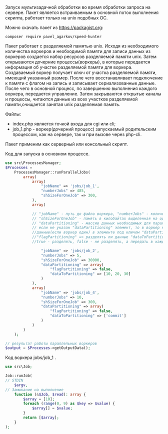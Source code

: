 Запуск мультизадачной обработки во время обработки запроса на сервере.
Пакет является встраиваемым в основной поток выполнения скрипта, работает только на unix подобных OC.

Можно скачать пакет из https://packagist.org:

 `composer require pavel_agarkov/speed-hunter`

   Пакет работает с разделяемой памятью unix. Исходя из необходимого количества воркеров и необходимой памяти
для записи данных из воркеров создается набор ресурсов разделяемой памяти unix. Затем открываются дочерние 
процессы(воркеры), в которые передается информация об участке разделяемой памяти для воркера.
   Создаваемый воркер получает ключ от участка разделяемой памяти, имеющий указанный размер. После чего
восстанавливает подключение к памяти с флагом на запись и записывает сериализованные данные. После чего
в основной процесс, по завершению выполнения каждого воркера, передается управление. Затем закрываются открытые
каналы и процессы, читаются данные из всех участков разделяемой памяти,очищается занятая unix разделяемая память.

Файлы:
 - index.php является точкой входа для cgi или cli;
 - job_1.php - воркер(дочерний процесс) запускаемый родительским процессом, как на сервере, так и при вызове
   через php-cli. 


Пакет применим как серверный или консольный скрипт.

Код для запуска в основном процессе.

```php
use src\ProcessesManager;
$Processes =
    ProcessesManager::runParallelJobs(
        array(
            array(
                "jobName" => 'jobs/job_1',
                "numberJobs" => 485,
                "shSizeForOneJob" => 300,
            ),
            array(

            // "jobName" - путь до файла воркера, "numberJobs" - количество воркеров,
            // "shSizeForOneJob" - память в килобайтах выделенная на один воркер,
            // "dataPartitioning" - массив данных необходимых для параллельной обработки
            // если не указан "dataPartitioning" элемент, то в воркер не передаются 
            //данные(если воркер один) в элементе под ключом "dataPartitioning" хранится массив,
            //"flagPartitioning" => разделять ли данные "dataToPartitioning" между воркерами 
            //true - разделять, false - не разделять, а передать в каждый воркер общие данные

                "jobName" => 'jobs/job_2',
                "numberJobs" => 5,
                "shSizeForOneJob" => 30000,
                "dataPartitioning" => array(
                    "flagPartitioning" => false,
                    "dataToPartitioning" => [10, 20, 30]
                )
            ),
            array(
                "jobName" => 'jobs/job_4',
                "numberJobs" => 10,
                "shSizeForOneJob" => 300,
                "dataPartitioning" => array(
                    "flagPartitioning" => false,
                    "dataToPartitioning" => ['commit']
                )
            )
        )
    );

// результат работы параллельных воркеров
$output = $Processes->getOutputData();
```

Код воркера jobs/job_1 .
```php
use src\Job;

Job::runJob(
// STDIN
    $argv,
// Замыкание на выполнение
    function (&$Job, $read): array {
        $array = [10];
        foreach (range(0, 9) as $key => $value) {
            $array[] = $value;
        }
        return [$array];
    }
);
```
